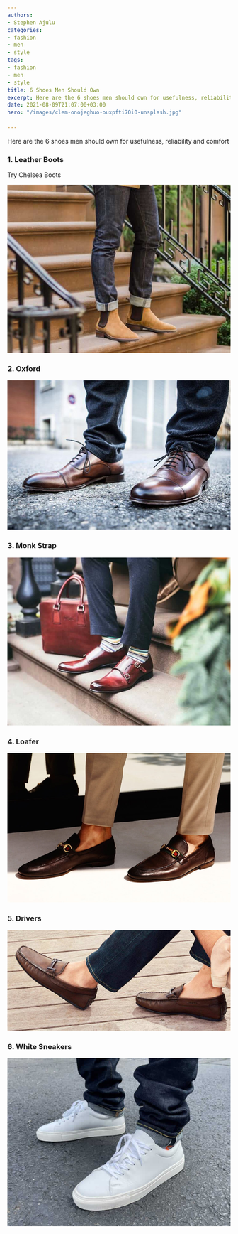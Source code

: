```yaml
---
authors:
- Stephen Ajulu
categories:
- fashion
- men
- style
tags:
- fashion
- men
- style
title: 6 Shoes Men Should Own
excerpt: Here are the 6 shoes men should own for usefulness, reliability and comfort
date: 2021-08-09T21:07:00+03:00
hero: "/images/clem-onojeghuo-ouxpfti70i0-unsplash.jpg"

---
```

Here are the 6 shoes men should own for usefulness, reliability and comfort

### 1. Leather Boots

Try Chelsea Boots

![](/static/images/5f6a678def332b0028c11a11.jpeg)

### 2. Oxford

![](/static/images/gettyimages-501320976-57bb1d4e5f9b58cdfde42aec.jpg)

### 3. Monk Strap

![](/static/images/59de25db92406c9d018b5b90.jpeg)

### 4. Loafer

![](/static/images/gucci-best-loafers-men-shoes-luxe-digital.jpg)

### 5. Drivers

![](/static/images/drivers-top-tods3.jpg)

### 6. White Sneakers

![](/static/images/60eefb33a8d8c00019b031be.jpeg)
